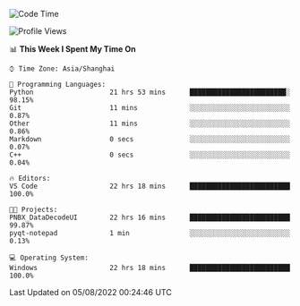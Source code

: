 <!--START_SECTION:waka-->
![Code Time](http://img.shields.io/badge/Code%20Time-192%20hrs%2011%20mins-blue)

![Profile Views](http://img.shields.io/badge/Profile%20Views-0-blue)

📊 **This Week I Spent My Time On** 

```text
⌚︎ Time Zone: Asia/Shanghai

💬 Programming Languages: 
Python                   21 hrs 53 mins      ████████████████████████░   98.15% 
Git                      11 mins             ░░░░░░░░░░░░░░░░░░░░░░░░░   0.87% 
Other                    11 mins             ░░░░░░░░░░░░░░░░░░░░░░░░░   0.86% 
Markdown                 0 secs              ░░░░░░░░░░░░░░░░░░░░░░░░░   0.07% 
C++                      0 secs              ░░░░░░░░░░░░░░░░░░░░░░░░░   0.04%

🔥 Editors: 
VS Code                  22 hrs 18 mins      █████████████████████████   100.0%

🐱‍💻 Projects: 
PNBX_DataDecodeUI        22 hrs 16 mins      █████████████████████████   99.87% 
pyqt-notepad             1 min               ░░░░░░░░░░░░░░░░░░░░░░░░░   0.13%

💻 Operating System: 
Windows                  22 hrs 18 mins      █████████████████████████   100.0%

```


 Last Updated on 05/08/2022 00:24:46 UTC
<!--END_SECTION:waka-->
